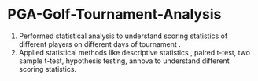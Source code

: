 # PGA-Golf-Tournament-Analysis
1) Performed  statistical analysis to understand scoring statistics of different players on different days of tournament .
2) Applied statistical methods like descriptive statistics , paired t-test, two sample t-test, hypothesis testing, annova to understand different scoring statistics. 
